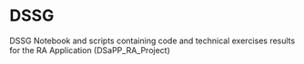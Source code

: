 # DSSG
DSSG
Notebook and scripts containing code and technical exercises results for the RA Application (DSaPP_RA_Project)
